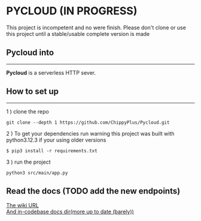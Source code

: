 # PYCLOUD (IN PROGRESS)
This project is incompetent and no were finish. Please don't clone or use this project until a stable/usable complete version is made
## Pycloud into 
------
**Pycloud** is a serverless HTTP sever.  

## How to set up
-----
1 ) clone the repo
```shell
git clone --depth 1 https://github.com/ChippyPlus/Pycloud.git 
```

2 ) To get your dependencies run 
warning this project was built with python3.12.3 if your using older versions   
```shell
$ pip3 install -r requirements.txt
```

3 ) run the project
```shell
python3 src/main/app.py
```

## Read the docs (TODO add the new endpoints)
[The wiki URL](https://github.com/ChippyPlus/Pycloud/wiki)    
[And in-codebase docs dir(more up to date (barely))](https://github.com/ChippyPlus/Pycloud/tree/main/docs)

